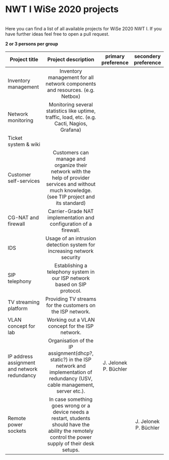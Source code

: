 # NWT I WiSe 2020 projects
<br/>
Here you can find a list of all available projects for WiSe 2020 NWT I.  
If you have further ideas feel free to open a pull request.  

**2 or 3 persons per group**

| Project title | Project description | primary preference | secondery preference |
|----------------------  | :---------------------------: | :--------------------: | :--------------------: |
|Inventory management    | Inventory management for all network components and resources. (e.g. Netbox) | |
|Network monitoring      | Monitoring several statistics like uptime, traffic, load, etc. (e.g. Cacti, Nagios, Grafana) | |
|Ticket system & wiki    | | |
|Customer self-services  | Customers can manage and organize their network with the help of provider services and without much knowledge. (see TIP project and its standard) | |
|CG-NAT and firewall     | Carrier-Grade NAT implementation and configuration of a firewall. | |
|IDS                     | Usage of an intrusion detection system for increasing network security | |
|SIP telephony           | Establishing a telephony system in our ISP network based on SIP protocol. | |
|TV streaming platform   | Providing TV streams for the customers on the ISP network. | |
|VLAN concept for lab    | Working out a VLAN concept for the ISP network.
|IP address assignment and network redundancy | Organisation of the IP assignment(dhcp?, static?) in the ISP network and implementation of redundancy (USV, cable management, server etc.). | J. Jelonek<br/>P. Büchler |
|Remote power sockets    | In case something goes wrong or a device needs a restart, students should have the ability the remotely control the power supply of their desk setups. | | J. Jelonek<br/>P. Büchler |
